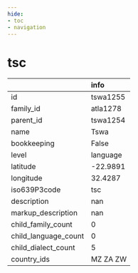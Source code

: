 ```yaml
---
hide:
- toc
- navigation
---
```

# tsc
|                      | info     |
|:---------------------|:---------|
| id                   | tswa1255 |
| family_id            | atla1278 |
| parent_id            | tswa1254 |
| name                 | Tswa     |
| bookkeeping          | False    |
| level                | language |
| latitude             | -22.9891 |
| longitude            | 32.4287  |
| iso639P3code         | tsc      |
| description          | nan      |
| markup_description   | nan      |
| child_family_count   | 0        |
| child_language_count | 0        |
| child_dialect_count  | 5        |
| country_ids          | MZ ZA ZW |